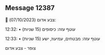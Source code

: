 ## Message 12387

🔴 צבע אדום (07/10/2023):

12:32:
• עוטף עזה: כיסופים (15 שניות)

12:33:
• עוטף עזה: מבטחים, עמיעוז, ישע (15 שניות)

צופר - צבע אדום

